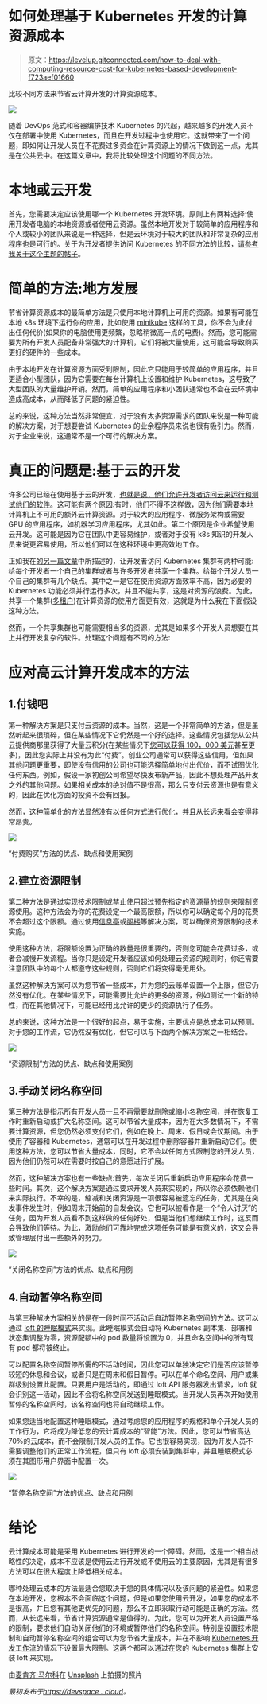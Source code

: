 # 如何处理基于 Kubernetes 开发的计算资源成本

> 原文：<https://levelup.gitconnected.com/how-to-deal-with-computing-resource-cost-for-kubernetes-based-development-f723aef01660>

比较不同方法来节省云计算开发的计算资源成本。

![](img/0bd4d6a8ce8d2a2a9c884b6a39198a5d.png)

随着 DevOps 范式和容器编排技术 Kubernetes 的兴起，越来越多的开发人员不仅在部署中使用 Kubernetes，而且在开发过程中也使用它。这就带来了一个问题，即如何让开发人员在不花费过多资金在计算资源上的情况下做到这一点，尤其是在公共云中。在这篇文章中，我将比较处理这个问题的不同方法。

# 本地或云开发

首先，您需要决定应该使用哪一个 Kubernetes 开发环境。原则上有两种选择:使用开发者电脑的本地资源或者使用云资源。虽然本地开发对于较简单的应用程序和个人或较小的团队来说是一种选择，但是云环境对于较大的团队和非常复杂的应用程序也是可行的。关于为开发者提供访问 Kubernetes 的不同方法的比较，[请参考我关于这个主题的帖子](https://devspace.cloud/blog/2020/01/09/access-to-kubernetes-for-developers)。

# 简单的方法:地方发展

节省计算资源成本的最简单方法是只使用本地计算机上可用的资源。如果有可能在本地 k8s 环境下运行你的应用，比如使用 [minikube](https://github.com/kubernetes/minikube) 这样的工具，你不会为此付出任何代价(如果你的电脑使用更频繁，忽略稍微高一点的电费)。然而，您可能需要为所有开发人员配备非常强大的计算机，它们将被大量使用，这可能会导致购买更好的硬件的一些成本。

由于本地开发在计算资源方面受到限制，因此它只能用于较简单的应用程序，并且更适合小型团队，因为它需要在每台计算机上设置和维护 Kubernetes，这导致了大型团队的大量维护开销。然而，简单的应用程序和小团队通常也不会在云环境中造成高成本，从而降低了问题的紧迫性。

总的来说，这种方法当然非常便宜，对于没有太多资源需求的团队来说是一种可能的解决方案，对于想要尝试 Kubernetes 的业余程序员来说也很有吸引力。然而，对于企业来说，这通常不是一个可行的解决方案。

# 真正的问题是:基于云的开发

许多公司已经在使用基于云的开发，[也就是说，他们允许开发者访问云来运行和测试他们的软件](https://devspace.cloud/blog/2019/12/12/cloud-development-new-standard)。这可能有两个原因:有时，他们不得不这样做，因为他们需要本地计算机上不可用的额外云计算资源。对于较大的应用程序、微服务架构或需要 GPU 的应用程序，如机器学习应用程序，尤其如此。第二个原因是企业希望使用云开发。这可能是因为它在团队中更容易维护，或者对于没有 k8s 知识的开发人员来说更容易使用，所以他们可以在这种环境中更高效地工作。

正如我在[的另一篇文章](https://devspace.cloud/blog/2020/01/09/access-to-kubernetes-for-developers#2-provide-developers-access-to-kubernetes-in-the-cloud)中所描述的，让开发者访问 Kubernetes 集群有两种可能:给每个开发者一个自己的集群或者与许多开发者共享一个集群。给每个开发人员一个自己的集群有几个缺点。其中之一是它在使用资源方面效率不高，因为必要的 Kubernetes 功能必须并行运行多次，并且不能共享，这是对资源的浪费。为此，共享一个集群([多租户](https://loft.sh/blog/kubernetes-multi-tenancy-best-practices-guide/))在计算资源的使用方面更有效，这就是为什么我在下面假设这种方法。

然而，一个共享集群也可能需要相当多的资源，尤其是如果多个开发人员想要在其上并行开发复杂的软件。处理这个问题有不同的方法:

# 应对高云计算开发成本的方法

## 1.付钱吧

第一种解决方案是只支付云资源的成本。当然，这是一个非常简单的方法，但是虽然听起来很琐碎，但在某些情况下它仍然是一个好的选择。这些情况包括您从公共云提供商那里获得了大量云积分(在某些情况下[您可以获得 100，000 美元](https://cloud.google.com/developers/startups/)甚至更多)，因此您实际上并没有为此“付费”。创业公司通常可以获得这些信用，但如果其他问题更重要，即使没有信用的公司也可能选择简单地付出代价，而不试图优化任何东西。例如，假设一家初创公司希望尽快发布新产品，因此不想处理产品开发之外的其他问题。如果相关成本的绝对值不是很高，那么只支付云资源也是有意义的，因此在优化方面的投资不会有回报。

然而，这种简单化的方法显然没有以任何方式进行优化，并且从长远来看会变得非常昂贵。

![](img/73d46be4e8e0121d6ba93142214316d9.png)

“付费购买”方法的优点、缺点和使用案例

## 2.建立资源限制

第二种方法是通过实现技术限制或禁止使用超过预先指定的资源量的规则来限制资源使用。这种方法会为你的花费设定一个最高限额，所以你可以确定每个月的花费不会超过这个限额。通过使用[信息亭](https://github.com/kiosk-sh/kiosk)或[阁楼](https://loft.sh/)等解决方案，可以确保资源限制的技术实施。

使用这种方法，将限额设置为正确的数量是很重要的，否则您可能会花费过多，或者会减慢开发流程。当你只是设定开发者应该如何处理云资源的规则时，你还需要注意团队中的每个人都遵守这些规则，否则它们将变得毫无用处。

虽然这种解决方案可以为您节省一些成本，并为您的云账单设置一个上限，但它仍然没有优化。在某些情况下，可能需要比允许的更多的资源，例如测试一个新的特性，而在其他情况下，可能已经用比允许的更少的资源执行了任务。

总的来说，这种方法是一个很好的起点，易于实施，主要优点是总成本可以预测。对于您的工作流，它仍然没有优化，但它可以与下面两个解决方案之一相结合。

![](img/57152e46da8a6c1fd3000aae2c9212fa.png)

“资源限制”方法的优点、缺点和使用案例

## 3.手动关闭名称空间

第三种方法是指示所有开发人员一旦不再需要就删除或缩小名称空间，并在恢复工作时重新启动或扩大名称空间。这可以节省大量成本，因为在大多数情况下，不需要计算资源，但您仍然必须支付它们，例如在晚上、周末、假日或会议期间。由于使用了容器和 Kubernetes，通常可以在开发过程中删除容器并重新启动它们。使用这种方法，您可以节省大量成本，同时，它不会以任何方式限制您的开发人员，因为他们仍然可以在需要时按自己的意愿进行扩展。

然而，这种解决方案也有一些缺点:首先，每次关闭后重新启动应用程序会花费一些时间。其次，这个解决方案是通过要求开发人员来实现的，所以你必须依赖他们来实际执行。不幸的是，缩减和关闭资源是一项很容易被遗忘的任务，尤其是在突发事件发生时，例如周末开始前的自发会议。它也可以被看作是一个“令人讨厌”的任务，因为开发人员看不到这样做的任何好处，但是当他们想继续工作时，这反而会导致他们等待。为此，激励他们可靠地完成这项任务可能是有意义的，这又会导致管理层付出一些额外的努力。

![](img/9e4b44cd0347c0400d5bf780779fd4a9.png)

“关闭名称空间”方法的优点、缺点和用例

## 4.自动暂停名称空间

与第三种解决方案相关的是在一段时间不活动后自动暂停名称空间的方法。这可以通过 [loft 的睡眠模式](https://loft.sh/docs/sleep-mode/basics)来实现。此睡眠模式会自动将 Kubernetes 副本集、部署和状态集调整为零，资源配额中的 pod 数量将设置为 0，并且命名空间中的所有现有 pod 都将被终止。

可以配置名称空间暂停所需的不活动时间，因此您可以单独决定它们是否应该暂停较短的休息和会议，或者只是在周末和假日暂停。可以在单个命名空间、用户或集群级别设置此配置。只要用户是活动的，即通过 loft API 服务器发出请求，loft 就会识别这一活动，因此不会将名称空间发送到睡眠模式。当开发人员再次开始使用暂停的名称空间时，该名称空间也将自动继续工作。

如果您适当地配置这种睡眠模式，通过考虑您的应用程序的规格和单个开发人员的工作行为，它将成为降低您的云计算成本的“智能”方法。因此，您可以节省高达 70%的云成本，而不会限制开发人员的工作。它也很容易实现，因为开发人员不需要调整他们的正常工作流程，但只有 loft 必须安装到集群中，并且睡眠模式必须在其图形用户界面中配置一次。

![](img/93dd1c75063f90e2e03cc06172b5edc7.png)

“暂停名称空间”方法的优点、缺点和用例

# 结论

云计算成本可能是采用 Kubernetes 进行开发的一个障碍。然而，这是一个相当战略性的决定，成本不应该是使用云进行开发或不使用云的主要原因，尤其是有很多方法可以在很大程度上降低相关成本。

哪种处理云成本的方法最适合您取决于您的具体情况以及该问题的紧迫性。如果您在本地开发，您根本不会面临这个问题，但是如果您使用云开发，如果您的成本不是很高，并且您有其他更优先的问题，那么不立即采取行动可能是正确的方法。然而，从长远来看，节省计算资源通常是值得的。为此，您可以为开发人员设置严格的限制，要求他们自动关闭他们的环境或暂停他们的名称空间。特别是设置技术限制和自动暂停名称空间的组合可以为您节省大量成本，并在不影响 [Kubernetes 开发工作流](https://loft.sh/blog/kubernetes-development-workflow-3-critical-steps/)的情况下设置最大限制。这两个都可以通过在您的 Kubernetes 集群上安装 loft 来实现。

由[麦肯齐·马尔科](https://unsplash.com/@kenziem?utm_source=unsplash&utm_medium=referral&utm_content=creditCopyText)在 [Unsplash](https://unsplash.com/s/photos/dollar?utm_source=unsplash&utm_medium=referral&utm_content=creditCopyText) 上拍摄的照片

*最初发布于*[*https://devspace . cloud*](https://devspace.cloud/blog/2020/01/08/computing-resource-cost-for-cloud-development-with-kubernetes)*。*